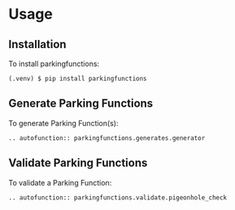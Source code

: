 # Usage

## Installation

To install parkingfunctions:

```console
(.venv) $ pip install parkingfunctions
```

## Generate Parking Functions

To generate Parking Function(s):

```{eval-rst}
.. autofunction:: parkingfunctions.generates.generator
```

## Validate Parking Functions

To validate a Parking Function:

```{eval-rst}
.. autofunction:: parkingfunctions.validate.pigeonhole_check
```